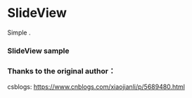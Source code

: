 # SlideView
Simple .


### SlideView sample


### Thanks to the original author：

csblogs: https://www.cnblogs.com/xiaojianli/p/5689480.html

